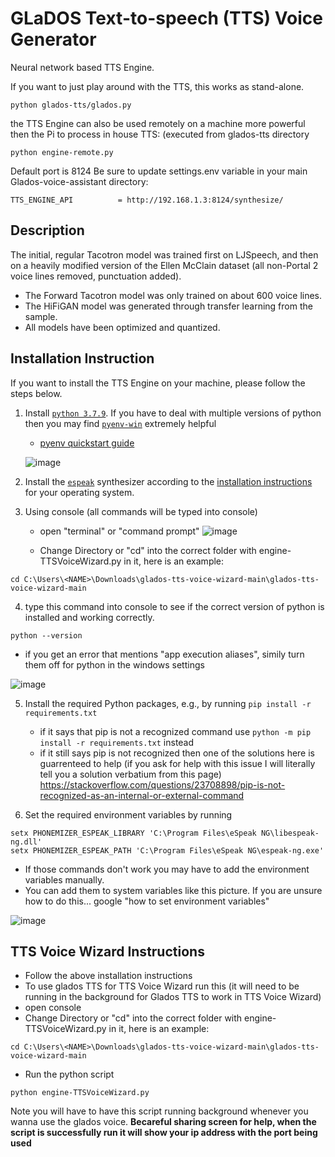 # GLaDOS Text-to-speech (TTS) Voice Generator
Neural network based TTS Engine.

If you want to just play around with the TTS, this works as stand-alone.
```console
python glados-tts/glados.py
```

the TTS Engine can also be used remotely on a machine more powerful then the Pi to process in house TTS: (executed from glados-tts directory
```console
python engine-remote.py
```

Default port is 8124
Be sure to update settings.env variable in your main Glados-voice-assistant directory:
```
TTS_ENGINE_API			= http://192.168.1.3:8124/synthesize/
```


## Description
The initial, regular Tacotron model was trained first on LJSpeech, and then on a heavily modified version of the Ellen McClain dataset (all non-Portal 2 voice lines removed, punctuation added).

* The Forward Tacotron model was only trained on about 600 voice lines.
* The HiFiGAN model was generated through transfer learning from the sample.
* All models have been optimized and quantized.



## Installation Instruction
If you want to install the TTS Engine on your machine, please follow the steps
below.

1. Install [`python 3.7.9`](https://www.python.org/downloads/release/python-379/).
   If you have to deal with multiple versions of python then you may find [`pyenv-win`](https://pypi.org/project/pyenv-win/) extremely helpful
   
      - [pyenv quickstart guide](https://github.com/pyenv-win/pyenv-win#quick-start)
      
     ![image](https://user-images.githubusercontent.com/101527472/225459133-9075a959-1d7b-4c77-a017-164fa242acbd.png)

   
2. Install the [`espeak`](https://github.com/espeak-ng/espeak-ng) synthesizer
   according to the [installation
   instructions](https://github.com/espeak-ng/espeak-ng/blob/master/docs/guide.md)
   for your operating system.
3. Using console (all commands will be typed into console) 
    - open "terminal" or "command prompt"
![image](https://user-images.githubusercontent.com/101527472/215557319-1b7f04e0-eabf-4830-b305-2c31922e037f.png)

    - Change Directory or "cd" into the correct folder with engine-TTSVoiceWizard.py in it, here is an example:

```console
cd C:\Users\<NAME>\Downloads\glados-tts-voice-wizard-main\glados-tts-voice-wizard-main
```
4. type this command into console to see if the correct version of python is installed and working correctly.
```console
python --version
```
- if you get an error that mentions "app execution aliases", simily turn them off for python in the windows settings
    
![image](https://user-images.githubusercontent.com/101527472/215560918-e855b87a-0a7f-4d96-a9ac-a261e6d8acae.png)

5. Install the required Python packages, e.g., by running `pip install -r
   requirements.txt`
    - if it says that pip is not a recognized command use  `python -m pip install -r requirements.txt` instead
    - if it still says pip is not recognized then one of the solutions here is guarrenteed to help (if you ask for help with this issue I will literally tell you a solution verbatium from this page) https://stackoverflow.com/questions/23708898/pip-is-not-recognized-as-an-internal-or-external-command
  
5. Set the required environment variables by running
```console
setx PHONEMIZER_ESPEAK_LIBRARY 'C:\Program Files\eSpeak NG\libespeak-ng.dll'
setx PHONEMIZER_ESPEAK_PATH 'C:\Program Files\eSpeak NG\espeak-ng.exe'
```

- If those commands don't work you may have to add the environment variables manually.
- You can add them to system variables like this picture. If you are unsure how to do this... google "how to set environment variables"

![image](https://user-images.githubusercontent.com/101527472/216216742-45f96ff7-d9ad-4c32-8063-6ae93fc11ede.png)



   
## TTS Voice Wizard Instructions
- Follow the above installation instructions
- To use glados TTS for TTS Voice Wizard run this (it will need to be running in the background for Glados TTS to work in TTS Voice Wizard)
- open console
- Change Directory or "cd" into the correct folder with engine-TTSVoiceWizard.py in it, here is an example:

```console
cd C:\Users\<NAME>\Downloads\glados-tts-voice-wizard-main\glados-tts-voice-wizard-main
```
- Run the python script
```console
python engine-TTSVoiceWizard.py
```
Note you will have to have this script running background whenever you wanna use the glados voice. 
**Becareful sharing screen for help, when the script is successfully run it will show your ip address with the port being used**
